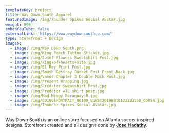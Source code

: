```yaml
---
templateKey: project
title: Way Down South Apparel
featuredImage: /img/Thunder Spikes Social Avatar.jpg
weight: 996
embedYouTube: false
externalLink: 'https://www.waydownsouthco.com/'
type: Storefront + Design
images:
  - image: /img/Way Down South.png
  - image: /img/King Peach Tattoo Sticker.jpg
  - image: /img/Josef Flowers Sweatshirt Post.jpg
  - image: /img/king+of+hearts+site.jpg
  - image: /img/El Rey Print Post.jpg
  - image: /img/Smash Destroy Jacket Post Front Back.jpg
  - image: /img/Vamos Chapter 3 Double Mock Post.jpg
  - image: /img/Present Wrapping.jpg
  - image: /img/Predator Sweatshirt Post.jpg
  - image: /img/Predator ATL shirt post.jpg
  - image: /img/Mad Miggy Paraguay-B.jpg
  - image: /img/00100lPORTRAIT_00100_BURST20190810133333558_COVER.jpg
  - image: /img/Thunder Spikes Social Avatar.jpg
---
```

Way Down South is an online store focused on Atlanta soccer inspired designs. Storefront created and all designs done by **[Jose Hadathy](https://sweatshirtmedia.com/team/#jose)**.
